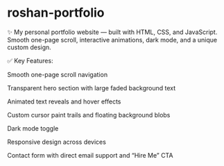 # roshan-portfolio
✨ My personal portfolio website — built with HTML, CSS, and JavaScript. Smooth one-page scroll, interactive animations, dark mode, and a unique custom design.

✅ Key Features:

Smooth one-page scroll navigation

Transparent hero section with large faded background text

Animated text reveals and hover effects

Custom cursor paint trails and floating background blobs

Dark mode toggle

Responsive design across devices

Contact form with direct email support and “Hire Me” CTA
